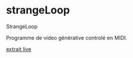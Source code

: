 # strangeLoop
StrangeLoop

Programme de video générative controlé en MIDI.

[extrait live](https://www.youtube.com/embed/Uz-qkIfTvfg)

